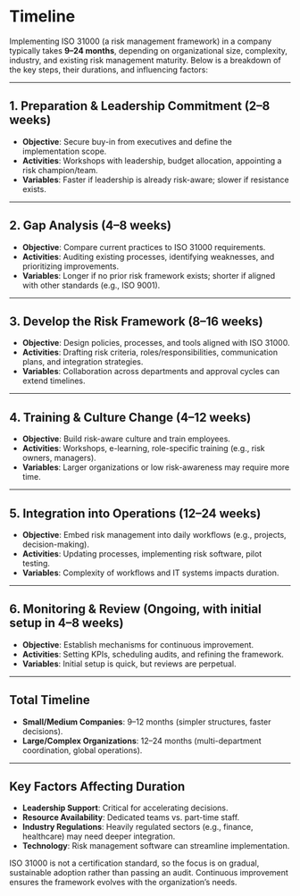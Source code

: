# Timeline

Implementing ISO 31000 (a risk management framework) in a company typically takes **9–24 months**, depending on organizational size, complexity, industry, and existing risk management maturity. Below is a breakdown of the key steps, their durations, and influencing factors:

---

## **1. Preparation & Leadership Commitment (2–8 weeks)**

- **Objective**: Secure buy-in from executives and define the implementation scope.
- **Activities**: Workshops with leadership, budget allocation, appointing a risk champion/team.
- **Variables**: Faster if leadership is already risk-aware; slower if resistance exists.

---

## **2. Gap Analysis (4–8 weeks)**

- **Objective**: Compare current practices to ISO 31000 requirements.
- **Activities**: Auditing existing processes, identifying weaknesses, and prioritizing improvements.
- **Variables**: Longer if no prior risk framework exists; shorter if aligned with other standards (e.g., ISO 9001).

---

## **3. Develop the Risk Framework (8–16 weeks)**

- **Objective**: Design policies, processes, and tools aligned with ISO 31000.
- **Activities**: Drafting risk criteria, roles/responsibilities, communication plans, and integration strategies.
- **Variables**: Collaboration across departments and approval cycles can extend timelines.

---

## **4. Training & Culture Change (4–12 weeks)**

- **Objective**: Build risk-aware culture and train employees.
- **Activities**: Workshops, e-learning, role-specific training (e.g., risk owners, managers).
- **Variables**: Larger organizations or low risk-awareness may require more time.

---

## **5. Integration into Operations (12–24 weeks)**

- **Objective**: Embed risk management into daily workflows (e.g., projects, decision-making).
- **Activities**: Updating processes, implementing risk software, pilot testing.
- **Variables**: Complexity of workflows and IT systems impacts duration.

---

## **6. Monitoring & Review (Ongoing, with initial setup in 4–8 weeks)**

- **Objective**: Establish mechanisms for continuous improvement.
- **Activities**: Setting KPIs, scheduling audits, and refining the framework.
- **Variables**: Initial setup is quick, but reviews are perpetual.

---

## **Total Timeline**

- **Small/Medium Companies**: 9–12 months (simpler structures, faster decisions).
- **Large/Complex Organizations**: 12–24 months (multi-department coordination, global operations).

---

## **Key Factors Affecting Duration**

- **Leadership Support**: Critical for accelerating decisions.
- **Resource Availability**: Dedicated teams vs. part-time staff.
- **Industry Regulations**: Heavily regulated sectors (e.g., finance, healthcare) may need deeper integration.
- **Technology**: Risk management software can streamline implementation.

ISO 31000 is not a certification standard, so the focus is on gradual, sustainable adoption rather than passing an audit. Continuous improvement ensures the framework evolves with the organization’s needs.

